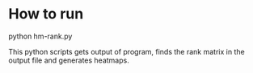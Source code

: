 # How to run
python hm-rank.py

This python scripts gets output of program, finds the rank matrix in the output file and generates heatmaps.

